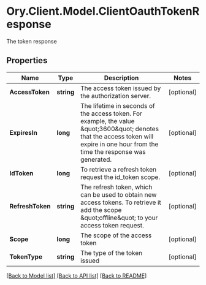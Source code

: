 # Ory.Client.Model.ClientOauthTokenResponse
The token response

## Properties

Name | Type | Description | Notes
------------ | ------------- | ------------- | -------------
**AccessToken** | **string** | The access token issued by the authorization server. | [optional] 
**ExpiresIn** | **long** | The lifetime in seconds of the access token.  For example, the value \&quot;3600\&quot; denotes that the access token will expire in one hour from the time the response was generated. | [optional] 
**IdToken** | **long** | To retrieve a refresh token request the id_token scope. | [optional] 
**RefreshToken** | **string** | The refresh token, which can be used to obtain new access tokens. To retrieve it add the scope \&quot;offline\&quot; to your access token request. | [optional] 
**Scope** | **long** | The scope of the access token | [optional] 
**TokenType** | **string** | The type of the token issued | [optional] 

[[Back to Model list]](../README.md#documentation-for-models) [[Back to API list]](../README.md#documentation-for-api-endpoints) [[Back to README]](../README.md)

